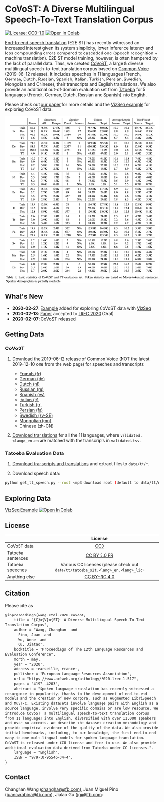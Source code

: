CoVoST: A Diverse Multilingual Speech-To-Text Translation Corpus
======
[![License: CC0-1.0](https://img.shields.io/badge/License-CC0%201.0-green.svg)](http://creativecommons.org/publicdomain/zero/1.0/)
<a href="https://colab.research.google.com/drive/11GK7k7G1CG1qHbdA9Pz1RtQ3vlCkuohV">
    <img alt="Open In Colab" src="https://colab.research.google.com/assets/colab-badge.svg?style=flat-square">
</a>


[End-to-end speech translation](https://github.com/kahne/SpeechTransProgress) (E2E ST) has recently witnessed an increased
interest given its system simplicity, lower inference latency and less compounding errors compared to cascaded
one (speech recognition + machine translation). E2E ST model training, however, is often hampered by the lack of parallel
data. Thus, we created [CoVoST](https://arxiv.org/abs/2002.01320), a large & diverse multilingual speech-to-text
translation corpus based on [Common Voice](https://arxiv.org/abs/1912.06670) (2019-06-12 release). It includes speeches
in 11 languages (French, German, Dutch, Russian, Spanish, Italian, Turkish, Persian, Swedish, Mongolian and Chinese),
their transcripts and English translations. We also provide an additional out-of-domain evaluation set
from [Tatoeba](https://tatoeba.org/eng) for 5 languages (French, German, Dutch, Russian and Spanish) into English.

Please check out [our paper](https://arxiv.org/abs/2002.01320) for more details and
the [VizSeq example](https://colab.research.google.com/drive/11GK7k7G1CG1qHbdA9Pz1RtQ3vlCkuohV) for exploring CoVoST data.

<p align="center"><img src="stats.png" alt="CoVoST Statistics" width="640"></p>

## What's New
- __2020-02-27__: [Example](https://colab.research.google.com/drive/11GK7k7G1CG1qHbdA9Pz1RtQ3vlCkuohV) added for
exploring CoVoST data with [VizSeq](https://github.com/facebookresearch/vizseq) 
- __2020-02-13__: [Paper](https://arxiv.org/abs/2002.01320) accepted to [LREC 2020](https://lrec2020.lrec-conf.org/en/) (Oral)
- __2020-02-07__: CoVoST released

## Getting Data

### CoVoST
1. Download the 2019-06-12 release of Common Voice (NOT the latest 2019-12-10 one from the web page) for speeches and transcripts:
    - [French (fr)](https://voice-prod-bundler-ee1969a6ce8178826482b88e843c335139bd3fb4.s3.amazonaws.com/cv-corpus-3/fr.tar.gz)
    - [German (de)](https://voice-prod-bundler-ee1969a6ce8178826482b88e843c335139bd3fb4.s3.amazonaws.com/cv-corpus-3/de.tar.gz)
    - [Dutch (nl)](https://voice-prod-bundler-ee1969a6ce8178826482b88e843c335139bd3fb4.s3.amazonaws.com/cv-corpus-3/nl.tar.gz)
    - [Russian (ru)](https://voice-prod-bundler-ee1969a6ce8178826482b88e843c335139bd3fb4.s3.amazonaws.com/cv-corpus-3/ru.tar.gz)
    - [Spanish (es)](https://voice-prod-bundler-ee1969a6ce8178826482b88e843c335139bd3fb4.s3.amazonaws.com/cv-corpus-3/es.tar.gz)
    - [Italian (it)](https://voice-prod-bundler-ee1969a6ce8178826482b88e843c335139bd3fb4.s3.amazonaws.com/cv-corpus-3/it.tar.gz)
    - [Turkish (tr)](https://voice-prod-bundler-ee1969a6ce8178826482b88e843c335139bd3fb4.s3.amazonaws.com/cv-corpus-3/tr.tar.gz)
    - [Persian (fa)](https://voice-prod-bundler-ee1969a6ce8178826482b88e843c335139bd3fb4.s3.amazonaws.com/cv-corpus-3/fa.tar.gz)
    - [Swedish (sv-SE)](https://voice-prod-bundler-ee1969a6ce8178826482b88e843c335139bd3fb4.s3.amazonaws.com/cv-corpus-3/sv-SE.tar.gz)
    - [Mongolian (mn)](https://voice-prod-bundler-ee1969a6ce8178826482b88e843c335139bd3fb4.s3.amazonaws.com/cv-corpus-3/mn.tar.gz)
    - [Chinese (zh-CN)](https://voice-prod-bundler-ee1969a6ce8178826482b88e843c335139bd3fb4.s3.amazonaws.com/cv-corpus-3/zh-CN.tar.gz)

2. [Download translations](https://dl.fbaipublicfiles.com/covost/covost.zip) for all the 11 languages,
where `validated.<lang>_en.en` are matched with the transcripts in `validated.tsv`.

### Tatoeba Evaluation Data
1. [Download transcripts and translations](https://dl.fbaipublicfiles.com/covost/tatoeba.zip) and extract files
to `data/tt/*`.

2. Download speech data:
```bash
python get_tt_speech.py --root <mp3 download root (default to data/tt/mp3)>
```

## Exploring Data
[VizSeq Example](https://colab.research.google.com/drive/11GK7k7G1CG1qHbdA9Pz1RtQ3vlCkuohV)
<a href="https://colab.research.google.com/drive/11GK7k7G1CG1qHbdA9Pz1RtQ3vlCkuohV">
    <img alt="Open In Colab" src="https://colab.research.google.com/assets/colab-badge.svg?style=flat-square">
</a>

## License
|  | License |
| ------------- |:-------------:|
| CoVoST data | [CC0](https://creativecommons.org/share-your-work/public-domain/cc0/) |
| Tatoeba sentences | [CC BY 2.0 FR](https://creativecommons.org/licenses/by/2.0/fr/) |
| Tatoeba speeches | Various CC licenses (please check out `data/tt/tatoeba_s2t.<lang>_en.<lang>_lic`) |
| Anything else | [CC BY-NC 4.0](https://github.com/facebookresearch/covost/blob/master/LICENSE) |

## Citation
Please cite as
```
@inproceedings{wang-etal-2020-covost,
    title = "{C}o{V}o{ST}: A Diverse Multilingual Speech-To-Text Translation Corpus",
    author = "Wang, Changhan  and
      Pino, Juan  and
      Wu, Anne  and
      Gu, Jiatao",
    booktitle = "Proceedings of The 12th Language Resources and Evaluation Conference",
    month = may,
    year = "2020",
    address = "Marseille, France",
    publisher = "European Language Resources Association",
    url = "https://www.aclweb.org/anthology/2020.lrec-1.517",
    pages = "4197--4203",
    abstract = "Spoken language translation has recently witnessed a resurgence in popularity, thanks to the development of end-to-end models and the creation of new corpora, such as Augmented LibriSpeech and MuST-C. Existing datasets involve language pairs with English as a source language, involve very specific domains or are low resource. We introduce CoVoST, a multilingual speech-to-text translation corpus from 11 languages into English, diversified with over 11,000 speakers and over 60 accents. We describe the dataset creation methodology and provide empirical evidence of the quality of the data. We also provide initial benchmarks, including, to our knowledge, the first end-to-end many-to-one multilingual models for spoken language translation. CoVoST is released under CC0 license and free to use. We also provide additional evaluation data derived from Tatoeba under CC licenses.",
    language = "English",
    ISBN = "979-10-95546-34-4",
}
```

## Contact
Changhan Wang ([changhan@fb.com](mailto:changhan@fb.com)),
Juan Miguel Pino ([juancarabina@fb.com](mailto:juancarabina@fb.com)),
Jiatao Gu ([jgu@fb.com](mailto:jgu@fb.com))

